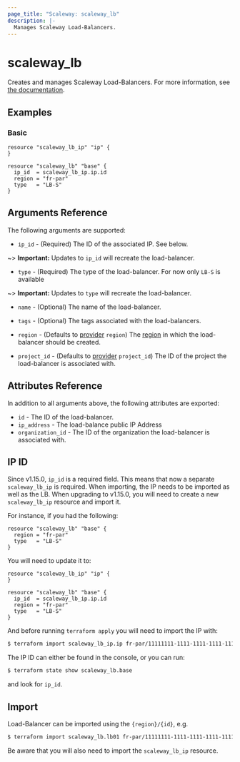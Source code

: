```yaml
---
page_title: "Scaleway: scaleway_lb"
description: |-
  Manages Scaleway Load-Balancers.
---
```


# scaleway_lb

Creates and manages Scaleway Load-Balancers.
For more information, see [the documentation](https://developers.scaleway.com/en/products/lb/api).

## Examples

### Basic

```hcl
resource "scaleway_lb_ip" "ip" {
}

resource "scaleway_lb" "base" {
  ip_id  = scaleway_lb_ip.ip.id
  region = "fr-par"
  type   = "LB-S"
}
```

## Arguments Reference

The following arguments are supported:

- `ip_id` - (Required) The ID of the associated IP. See below.

~> **Important:** Updates to `ip_id` will recreate the load-balancer.

- `type` - (Required) The type of the load-balancer.  For now only `LB-S` is available

~> **Important:** Updates to `type` will recreate the load-balancer.

- `name` - (Optional) The name of the load-balancer.

- `tags` - (Optional) The tags associated with the load-balancers.

- `region` - (Defaults to [provider](../index.md#region) `region`) The [region](../guides/regions_and_zones.md#regions) in which the load-balancer should be created.


- `project_id` - (Defaults to [provider](../index.md#project_id) `project_id`) The ID of the project the load-balancer is associated with.

## Attributes Reference

In addition to all arguments above, the following attributes are exported:

- `id` - The ID of the load-balancer.
- `ip_address` -  The load-balance public IP Address
- `organization_id` - The ID of the organization the load-balancer is associated with.

## IP ID

Since v1.15.0, `ip_id` is a required field. This means that now a separate `scaleway_lb_ip` is required.
When importing, the IP needs to be imported as well as the LB.
When upgrading to v1.15.0, you will need to create a new `scaleway_lb_ip` resource and import it.

For instance, if you had the following:

```hcl
resource "scaleway_lb" "base" {
  region = "fr-par"
  type   = "LB-S"
}
```

You will need to update it to:

```hcl
resource "scaleway_lb_ip" "ip" {
}

resource "scaleway_lb" "base" {
  ip_id  = scaleway_lb_ip.ip.id
  region = "fr-par"
  type   = "LB-S"
}
```

And before running `terraform apply` you will need to import the IP with:

```bash
$ terraform import scaleway_lb_ip.ip fr-par/11111111-1111-1111-1111-111111111111
```

The IP ID can either be found in the console, or you can run:

```bash
$ terraform state show scaleway_lb.base
```

and look for `ip_id`.

## Import

Load-Balancer can be imported using the `{region}/{id}`, e.g.

```bash
$ terraform import scaleway_lb.lb01 fr-par/11111111-1111-1111-1111-111111111111
```

Be aware that you will also need to import the `scaleway_lb_ip` resource.
